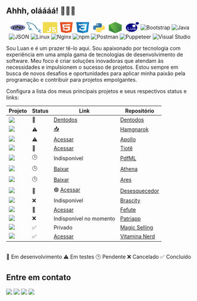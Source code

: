 ## Ahhh, oláááá! 👋👋👋

<div style="display: inline_block; text-align: center;">
  <img align="center" alt="PHP" height="30" width="40" src="https://raw.githubusercontent.com/devicons/devicon/master/icons/php/php-original.svg">
  <img align="center" alt="MySQL" height="30" width="40" src="https://raw.githubusercontent.com/devicons/devicon/master/icons/mysql/mysql-original.svg"> 
  <img align="center" alt="Javascript" height="30" width="40" src="https://raw.githubusercontent.com/devicons/devicon/master/icons/javascript/javascript-plain.svg">
  <img align="center" alt="HTML5" height="30" width="40" src="https://raw.githubusercontent.com/devicons/devicon/master/icons/html5/html5-original.svg">
  <img align="center" alt="CSS" height="30" width="40" src="https://raw.githubusercontent.com/devicons/devicon/master/icons/css3/css3-original.svg">
  <img align="center" alt="Python" height="30" width="40" src="https://raw.githubusercontent.com/devicons/devicon/master/icons/python/python-original.svg">
  <img align="center" alt="NodeJS" height="30" width="40" src="https://raw.githubusercontent.com/devicons/devicon/master/icons/nodejs/nodejs-original.svg">
  <img align="center" alt="Lua" height="30" width="40" src="https://raw.githubusercontent.com/devicons/devicon/master/icons/lua/lua-original.svg">
  <img align="center" alt="Bootstrap" height="30" width="40" src="https://cdn.jsdelivr.net/gh/devicons/devicon/icons/bootstrap/bootstrap-original.svg">
  <img align="center" alt="Java" height="30" width="40" src="https://cdn.jsdelivr.net/gh/devicons/devicon/icons/java/java-original.svg">
  <img align="center" alt="JSON" height="30" width="40" src="https://cdn.jsdelivr.net/gh/devicons/devicon/icons/json/json-original.svg">
  <img align="center" alt="Linux" height="30" width="40" src="https://cdn.jsdelivr.net/gh/devicons/devicon/icons/linux/linux-original.svg">
  <img align="center" alt="Nginx" height="30" width="40" src="https://cdn.jsdelivr.net/gh/devicons/devicon/icons/nginx/nginx-original.svg">
  <img align="center" alt="npm" height="30" width="40" src="https://cdn.jsdelivr.net/gh/devicons/devicon/icons/npm/npm-original-wordmark.svg">
  <img align="center" alt="Postman" height="30" width="40" src="https://cdn.jsdelivr.net/gh/devicons/devicon/icons/postman/postman-original.svg">
  <img align="center" alt="Puppeteer" height="30" width="40" src="https://cdn.jsdelivr.net/gh/devicons/devicon/icons/puppeteer/puppeteer-original.svg">
  <img align="center" alt="Visual Studio" height="30" width="40" src="https://cdn.jsdelivr.net/gh/devicons/devicon/icons/visualstudio/visualstudio-original.svg">
</div>

Sou Luan e é um prazer tê-lo aqui. Sou apaixonado por tecnologia com experiência em uma ampla gama de tecnologias de desenvolvimento de software. Meu foco é criar soluções inovadoras que atendam às necessidades e impulsionem o sucesso de projetos. Estou sempre em busca de novos desafios e oportunidades para aplicar minha paixão pela programação e contribuir para projetos empolgantes.

Configura a lista dos meus principais projetos e seus respectivos status e links:

| Projeto       | Status | Link | Repositório                                      |
|---------------|--------------|----------------|-------------------------------------------|
| <img align="center" src="https://desesquecedor.com.br/uploads/1/anexos/dentodos.png" height="40">      | 🚧 | [Dentodos](https://dentodos.com.br) | [Dentodos](https://github.com/luanbiao/dentodos) |
| <img src="https://desesquecedor.com.br/uploads/1/anexos/icone.png" height="40">     | ⚠️ | [📥](https://#)      | [Hamgnarok](https://github.com/luanbiao/hamgnarok) |
| <img src="https://zeus.tiote.com.br/imgs/apolo.png" height="40">        | ⚠️ | [Acessar](https://apollo.tiote.com.br)     | [Apollo](https://github.com/luanbiao/apollo) |
| <img src="https://tiote.com.br/tiote_t.png" height="40">         | 🚧 | [Acessar](https://tiote.com.br)     | [Tiotê](https://github.com/luanbiao/tiote) |
| <img src="https://via.placeholder.com/40" height="40">         | 🕒 | Indisponível   | [PdfML](https://github.com/luanbiao/pdfml) |
| <img src="https://zeus.tiote.com.br/imgs/athena.png" height="40">        | 🕒 | [Baixar](https://zeus.tiote.com.br/apps/athena.apk)    | [Athena](https://github.com/luanbiao/athena) |
| <img src="https://zeus.tiote.com.br/imgs/ares.png" height="40">          | 🕒 | [Baixar](https://zeus.tiote.com.br/apps/ares.apk)    | [Ares](https://github.com/luanbiao/ares) |
| <img src="https://desesquecedor.com.br/img/logo2.webp" height="40"> | 🚧 | 🟢 [Acessar](https://desesquecedor.com.br)    | [Desesquecedor](https://github.com/luanbiao/desesquecedor_preview) |
| <img src="https://desesquecedor.com.br/uploads/1/anexos/logo_brascity.png" height="40">      | ❌ | Indisponível    | [Brascity](https://github.com/luanbiao/brascity) |
| <img src="https://desesquecedor.com.br/uploads/1/anexos/logo_fefute.png" height="40">        | 🚧 | [Acessar](https://fefute.com.br)     | [Fefute](https://github.com/luanbiao/fefute) |
| <img src="https://desesquecedor.com.br/uploads/1/anexos/logo_black.png" height="40">      | ❌ | Indisponível no momento     | [Patriapp](https://github.com/luanbiao/patriapp) |
| <img src="https://desesquecedor.com.br/uploads/1/anexos/magicselling.png" height="40">  | ✅ | Privado | [Magic Selling](https://github.com/luanbiao/magicselling) |
| <img src="https://vitaminanerd.com.br/marcas/Logo%20PinT.png" height="40"> | ✅ | [Acessar](https://vitaminanerd.com.br)      | [Vitamina Nerd](https://github.com/luanbiao/vitaminanerd) |

<div style="display: inline_block"><br>
🚧 Em desenvolvimento
⚠️ Em testes  
🕒 Pendente
❌ Cancelado
✅ Concluído
</div>


## Entre em contato

<div> 
  <a href="https://instagram.com/luanbiao" target="_blank"><img src="https://img.shields.io/badge/-Instagram-%23E4405F?style=for-the-badge&logo=instagram&logoColor=white" target="_blank"></a>
  <a href="https://discord.gg/wagxzStdcR" target="_blank"><img src="https://img.shields.io/badge/Discord-7289DA?style=for-the-badge&logo=discord&logoColor=white" target="_blank"></a> 
  <a href = "mailto:luanbiao@hotmail.com"><img src="https://img.shields.io/badge/-Hotmail-%23333?style=for-the-badge&logo=hotmail&logoColor=white" target="_blank"></a>
  <a href="https://www.linkedin.com/in/luan-bi%C3%A3o-88028412b/" target="_blank"><img src="https://img.shields.io/badge/-LinkedIn-%230077B5?style=for-the-badge&logo=linkedin&logoColor=white" target="_blank"></a> 
</div>
